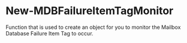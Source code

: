 # New-MDBFailureItemTagMonitor
Function that is used to create an object for you to monitor the Mailbox Database Failure Item Tag to occur. 